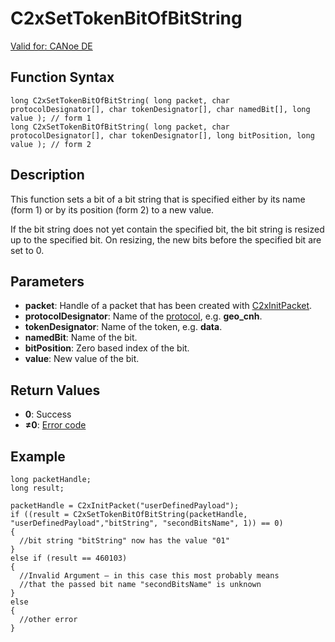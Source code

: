 # C2xSetTokenBitOfBitString

[Valid for: CANoe DE](../../../Shared/FeatureAvailability.md)

## Function Syntax

```plaintext
long C2xSetTokenBitOfBitString( long packet, char protocolDesignator[], char tokenDesignator[], char namedBit[], long value ); // form 1
long C2xSetTokenBitOfBitString( long packet, char protocolDesignator[], char tokenDesignator[], long bitPosition, long value ); // form 2
```

## Description

This function sets a bit of a bit string that is specified either by its name (form 1) or by its position (form 2) to a new value.

If the bit string does not yet contain the specified bit, the bit string is resized up to the specified bit. On resizing, the new bits before the specified bit are set to 0.

## Parameters

- **packet**: Handle of a packet that has been created with [C2xInitPacket](CAPLfunctionC2xInitPacket.md).
- **protocolDesignator**: Name of the [protocol](../../../CANoeCANalyzer/Car2x/protocols/protocoloverviewCar2x.md), e.g. **geo_cnh**.
- **tokenDesignator**: Name of the token, e.g. **data**.
- **namedBit**: Name of the bit.
- **bitPosition**: Zero based index of the bit.
- **value**: New value of the bit.

## Return Values

- **0**: Success
- **≠0**: [Error code](../CAPLfunctionsCar2xErrorCodes.md)

## Example

```plaintext
long packetHandle;
long result;

packetHandle = C2xInitPacket("userDefinedPayload");
if ((result = C2xSetTokenBitOfBitString(packetHandle, "userDefinedPayload","bitString", "secondBitsName", 1)) == 0)
{
  //bit string "bitString" now has the value "01"
}
else if (result == 460103)
{
  //Invalid Argument – in this case this most probably means
  //that the passed bit name "secondBitsName" is unknown
}
else
{
  //other error
}
```
